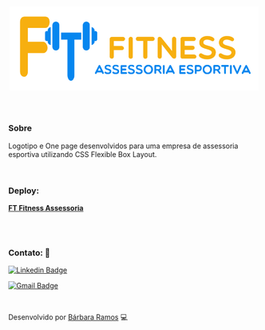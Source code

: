 <h1 align="center">
  <img width="500px" alt="moveit" src="FT.png"/>
</h1>
<br>

### Sobre
Logotipo e One page desenvolvidos para uma empresa de assessoria esportiva utilizando CSS Flexible Box Layout.

<br>

### Deploy:
[**FT Fitness Assessoria**][site]

<br>
<br>

### Contato: :e-mail:

[![Linkedin Badge](https://img.shields.io/badge/-Bárbara_Ramos-blue?style=flat-square&logo=Linkedin&logoColor=white&link=https://www.linkedin.com/in/barbara-ramos-do-nascimento-/)](https://www.linkedin.com/in/barbara-ramos-do-nascimento-/) 

[![Gmail Badge](https://img.shields.io/badge/-barbwebdev@gmail.com-c14438?style=flat-square&logo=Gmail&logoColor=white&link=mailto:barbwebdev@gmail.com)](mailto:barbwebdev@gmail.com)


<br>


Desenvolvido por [Bárbara Ramos][github] 💻


[github]:https://github.com/BBranches
[moveit]:https://moveitdark.vercel.app/
[site]: https://ft-fitness.github.io/siteFT_Projeto_Barbara/
